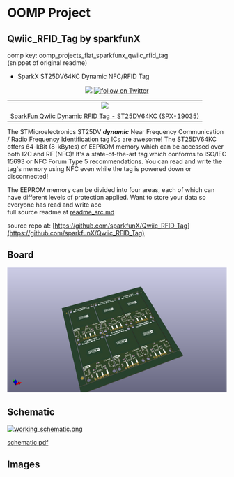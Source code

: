 # OOMP Project  
## Qwiic_RFID_Tag  by sparkfunX  
  
oomp key: oomp_projects_flat_sparkfunx_qwiic_rfid_tag  
(snippet of original readme)  
  
- SparkX ST25DV64KC Dynamic NFC/RFID Tag  
  
<p align="center">  
    <a href="https://github.com/sparkfunX/Qwiic_RFID_Tag/blob/master/LICENSE" alt="License">  
        <img src="https://img.shields.io/badge/license-MIT-blue.svg" /></a>  
    <a href="https://twitter.com/intent/follow?screen_name=sparkfun">  
                    <img src="https://img.shields.io/twitter/follow/sparkfun.svg?style=social&logo=twitter"  
                          alt="follow on Twitter"></a>  
</p>  
  
<table class="table table-hover table-striped table-bordered">  
    <tr align="center">  
     <td><a href="https://www.sparkfun.com/products/19035"><img src="https://cdn.sparkfun.com/assets/parts/1/8/6/3/6/19035-Qwiic_RFID_Tag-01.jpg"></a></td>  
    </tr>  
    <tr align="center">  
        <td><a href="https://www.sparkfun.com/products/19035">SparkFun Qwiic Dynamic RFID Tag - ST25DV64KC (SPX-19035)</a></td>  
    </tr>  
</table>  
  
The STMicroelectronics ST25DV _**dynamic**_ Near Frequency Communication / Radio Frequency Identification tag ICs are awesome! The ST25DV64KC offers 64-kBit (8-kBytes) of EEPROM memory which can be accessed over both I2C and RF (NFC)! It's a state-of-the-art tag which conforms to ISO/IEC 15693 or NFC Forum Type 5 recommendations. You can read and write the tag's memory using NFC even while the tag is powered down or disconnected!  
  
The EEPROM memory can be divided into four areas, each of which can have different levels of protection applied. Want to store your data so everyone has read and write acc  
  full source readme at [readme_src.md](readme_src.md)  
  
source repo at: [https://github.com/sparkfunX/Qwiic_RFID_Tag](https://github.com/sparkfunX/Qwiic_RFID_Tag)  
## Board  
  
[![working_3d.png](working_3d_600.png)](working_3d.png)  
## Schematic  
  
[![working_schematic.png](working_schematic_600.png)](working_schematic.png)  
  
[schematic pdf](working_schematic.pdf)  
## Images  
